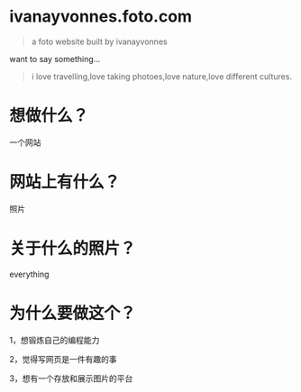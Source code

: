 # ivanayvonnes.foto.com
>a foto website built by ivanayvonnes

want to say something...
>i love travelling,love taking photoes,love nature,love different cultures.


# 想做什么？
一个网站

# 网站上有什么？
照片

# 关于什么的照片？
everything

# 为什么要做这个？
1，想锻炼自己的编程能力

2，觉得写网页是一件有趣的事

3，想有一个存放和展示图片的平台
